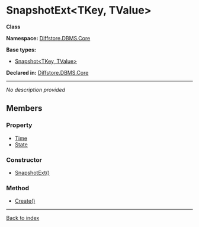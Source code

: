 # SnapshotExt<TKey, TValue>

**Class**

**Namespace:** [Diffstore.DBMS.Core](Diffstore.DBMS.Core.md)

**Base types:**

* [Snapshot<TKey, TValue>](#.md)


**Declared in:** [Diffstore.DBMS.Core](Diffstore.DBMS.Core.md)

------


*No description provided*

## Members

### Property
* [Time](Diffstore.DBMS.Core.SnapshotExt{TKey,TValue}.Time.md)
* [State](Diffstore.DBMS.Core.SnapshotExt{TKey,TValue}.State.md)

### Constructor
* [SnapshotExt()](Diffstore.DBMS.Core.SnapshotExt{TKey,TValue}.SnapshotExt().md)

### Method
* [Create()](Diffstore.DBMS.Core.SnapshotExt{TKey,TValue}.Create().md)

------

[Back to index](index.md)